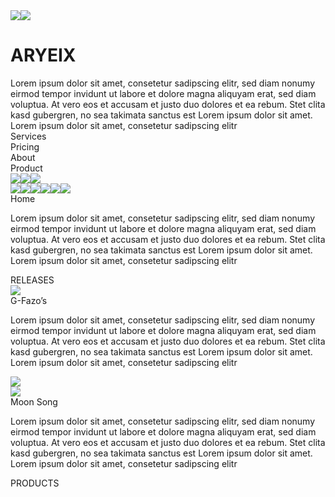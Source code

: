 <div class="container-center-horizontal">
  <div class="web-1920-5screen">
    <div class="flex-col">
      <div class="overlap-group6">
        <img
          class="untitled-artwork"
          src="untitled-artwork.png"
        /><img
          class="untitled-artwork-3"
          src="untitled-artwork-3.png"
        />
        <div class="flex-row">
          <h1 class="title-tagh1">ARYEIX</h1>
          <div class="description-tagui-1">
            Lorem ipsum dolor sit amet, consetetur sadipscing elitr, sed diam nonumy eirmod tempor invidunt ut labore et
            dolore magna aliquyam erat, sed diam voluptua. At vero eos et accusam et justo duo dolores et ea rebum. Stet
            clita kasd gubergren, no sea takimata sanctus est Lorem ipsum dolor sit amet. Lorem ipsum dolor sit amet,
            consetetur sadipscing elitr
          </div>
        </div>
        <div class="rectangle-5"></div>
        <div class="tab-item">
          <div class="bar-stateactive"></div>
          <div class="label-1notosans-semi-bold-white-16px">Services</div>
        </div>
        <div class="tab-item-1">
          <div class="overlap-group1">
            <div class="area"></div>
            <div class="labelnotosans-semi-bold-white-16px">Pricing</div>
          </div>
        </div>
        <div class="tab-item-2">
          <div class="overlap-group">
            <div class="area"></div>
            <div class="labelnotosans-semi-bold-white-16px">About</div>
          </div>
        </div>
        <div class="tab-item-3">
          <div class="overlap-group3">
            <div class="area"></div>
            <div class="labelnotosans-semi-bold-white-16px">Product</div>
          </div>
        </div>
        <div class="flex-col-1">
          <div class="group-1">
            <div class="overlap-group4">
              <img
                class="line-2"
                src="line-2.png"
              /><img
                class="line-3"
                src="line-3.png"
              /><img
                class="line-4"
                src="line-4.png"
              />
            </div>
          </div>
          <div class="group-2">
            <img
              class="icon-awesome-twitter"
              src="icon-awesome-twitter.png"
            /><img
              class="icon-metro"
              src="icon-metro-instagram.png"
            /><img
              class="icon-metro"
              src="icon-metro-facebook.png"
            /><img
              class="icon-awesome-spotify"
              src="icon-awesome-spotify.png"
            /><img
              class="icon-awesome-itunes"
              src="icon-awesome-itunes.png"
            /><img
              class="icon-awesome-youtube"
              src="icon-awesome-youtube.png"
            />
          </div>
        </div>
        <div class="tab-item-4">
          <div class="overlap-group">
            <div class="area"></div>
            <div class="labelnotosans-semi-bold-white-16px">Home</div>
          </div>
        </div>
      </div>
      <p class="description-tagui-2">
        Lorem ipsum dolor sit amet, consetetur sadipscing elitr, sed diam nonumy eirmod tempor invidunt ut labore et
        dolore magna aliquyam erat, sed diam voluptua. At vero eos et accusam et justo duo dolores et ea rebum. Stet
        clita kasd gubergren, no sea takimata sanctus est Lorem ipsum dolor sit amet. Lorem ipsum dolor sit amet,
        consetetur sadipscing elitr
      </p>
      <div class="typography-stylestnotosans-bold-white-32px">RELEASES</div>
    </div>
    <div class="flex-row-1">
      <div class="flex-row-2">
        <div class="flex-col-2">
          <img
            class="b92-c927-e-2-f2-ab1119943318-2"
            src="b92c927e-2f2b-487a-a927-ab1119943318-2.png"
          />
          <div class="typography-stylest-1notosans-bold-white-32px">G-Fazo’s</div>
          <p class="description-taguinotosans-semi-bold-white-15px">
            Lorem ipsum dolor sit amet, consetetur sadipscing elitr, sed diam nonumy eirmod tempor invidunt ut labore et
            dolore magna aliquyam erat, sed diam voluptua. At vero eos et accusam et justo duo dolores et ea rebum. Stet
            clita kasd gubergren, no sea takimata sanctus est Lorem ipsum dolor sit amet. Lorem ipsum dolor sit amet,
            consetetur sadipscing elitr
          </p>
        </div>
        <img
          class="line-5"
          src="line-5.png"
        />
      </div>
      <div class="flex-col-3">
        <img
          class="custom-size-1"
          src="custom-size-1.png"
        />
        <div class="typography-stylest-2notosans-bold-white-32px">Moon Song</div>
        <p class="description-taguinotosans-semi-bold-white-15px">
          Lorem ipsum dolor sit amet, consetetur sadipscing elitr, sed diam nonumy eirmod tempor invidunt ut labore et
          dolore magna aliquyam erat, sed diam voluptua. At vero eos et accusam et justo duo dolores et ea rebum. Stet
          clita kasd gubergren, no sea takimata sanctus est Lorem ipsum dolor sit amet. Lorem ipsum dolor sit amet,
          consetetur sadipscing elitr
        </p>
      </div>
    </div>
    <div class="overlap-group-1"><div class="typography-stylest-3notosans-bold-white-32px">PRODUCTS</div></div>
  </div>
</div>
